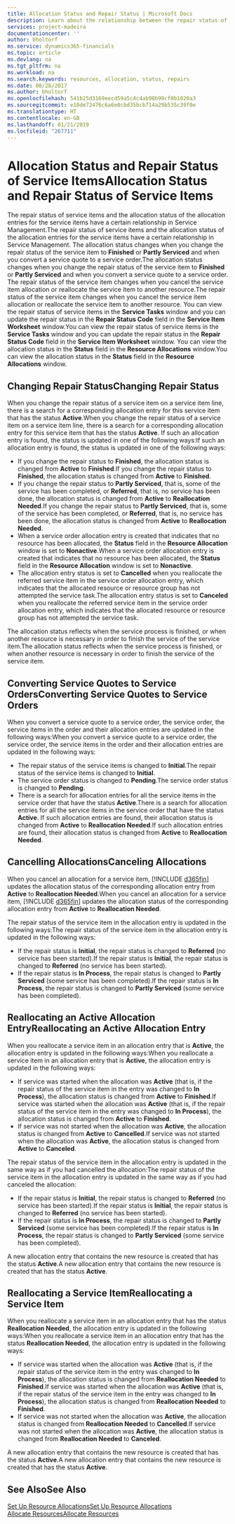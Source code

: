 ```yaml
---
title: Allocation Status and Repair Status | Microsoft Docs
description: Learn about the relationship between the repair status of service items and the allocation status of the allocation entries for them.
services: project-madeira
documentationcenter: ''
author: bholtorf
ms.service: dynamics365-financials
ms.topic: article
ms.devlang: na
ms.tgt_pltfrm: na
ms.workload: na
ms.search.keywords: resources, allocation, status, repairs
ms.date: 08/28/2017
ms.author: bholtorf
ms.openlocfilehash: 541b25d3169eecd59a5c4c4ab98b99cf0b1020a3
ms.sourcegitcommit: e10de72476c6a6e0cbd35bcb714a29b535c39f0e
ms.translationtype: HT
ms.contentlocale: en-GB
ms.lasthandoff: 01/21/2019
ms.locfileid: "267711"
---
```

# <a name="allocation-status-and-repair-status-of-service-items"></a><span data-ttu-id="dcdae-103">Allocation Status and Repair Status of Service Items</span><span class="sxs-lookup"><span data-stu-id="dcdae-103">Allocation Status and Repair Status of Service Items</span></span>
<span data-ttu-id="dcdae-104">The repair status of service items and the allocation status of the allocation entries for the service items have a certain relationship in Service Management.</span><span class="sxs-lookup"><span data-stu-id="dcdae-104">The repair status of service items and the allocation status of the allocation entries for the service items have a certain relationship in Service Management.</span></span> <span data-ttu-id="dcdae-105">The allocation status changes when you change the repair status of the service item to **Finished** or **Partly Serviced** and when you convert a service quote to a service order.</span><span class="sxs-lookup"><span data-stu-id="dcdae-105">The allocation status changes when you change the repair status of the service item to **Finished** or **Partly Serviced** and when you convert a service quote to a service order.</span></span> <span data-ttu-id="dcdae-106">The repair status of the service item changes when you cancel the service item allocation or reallocate the service item to another resource.</span><span class="sxs-lookup"><span data-stu-id="dcdae-106">The repair status of the service item changes when you cancel the service item allocation or reallocate the service item to another resource.</span></span> <span data-ttu-id="dcdae-107">You can view the repair status of service items in the **Service Tasks** window and you can update the repair status in the **Repair Status Code** field in the **Service Item Worksheet** window.</span><span class="sxs-lookup"><span data-stu-id="dcdae-107">You can view the repair status of service items in the **Service Tasks** window and you can update the repair status in the **Repair Status Code** field in the **Service Item Worksheet** window.</span></span> <span data-ttu-id="dcdae-108">You can view the allocation status in the **Status** field in the **Resource Allocations** window.</span><span class="sxs-lookup"><span data-stu-id="dcdae-108">You can view the allocation status in the **Status** field in the **Resource Allocations** window.</span></span>  
  
## <a name="changing-repair-status"></a><span data-ttu-id="dcdae-109">Changing Repair Status</span><span class="sxs-lookup"><span data-stu-id="dcdae-109">Changing Repair Status</span></span>  
<span data-ttu-id="dcdae-110">When you change the repair status of a service item on a service item line, there is a search for a corresponding allocation entry for this service item that has the status **Active**.</span><span class="sxs-lookup"><span data-stu-id="dcdae-110">When you change the repair status of a service item on a service item line, there is a search for a corresponding allocation entry for this service item that has the status **Active**.</span></span> <span data-ttu-id="dcdae-111">If such an allocation entry is found, the status is updated in one of the following ways:</span><span class="sxs-lookup"><span data-stu-id="dcdae-111">If such an allocation entry is found, the status is updated in one of the following ways:</span></span>  
  
* <span data-ttu-id="dcdae-112">If you change the repair status to **Finished**, the allocation status is changed from **Active** to **Finished**.</span><span class="sxs-lookup"><span data-stu-id="dcdae-112">If you change the repair status to **Finished**, the allocation status is changed from **Active** to **Finished**.</span></span>  
* <span data-ttu-id="dcdae-113">If you change the repair status to **Partly Serviced**, that is, some of the service has been completed, or **Referred**, that is, no service has been done, the allocation status is changed from **Active** to **Reallocation Needed**.</span><span class="sxs-lookup"><span data-stu-id="dcdae-113">If you change the repair status to **Partly Serviced**, that is, some of the service has been completed, or **Referred**, that is, no service has been done, the allocation status is changed from **Active** to **Reallocation Needed**.</span></span>  
* <span data-ttu-id="dcdae-114">When a service order allocation entry is created that indicates that no resource has been allocated, the **Status** field in the **Resource Allocation** window is set to **Nonactive**.</span><span class="sxs-lookup"><span data-stu-id="dcdae-114">When a service order allocation entry is created that indicates that no resource has been allocated, the **Status** field in the **Resource Allocation** window is set to **Nonactive**.</span></span>  
* <span data-ttu-id="dcdae-115">The allocation entry status is set to **Cancelled** when you reallocate the referred service item in the service order allocation entry, which indicates that the allocated resource or resource group has not attempted the service task.</span><span class="sxs-lookup"><span data-stu-id="dcdae-115">The allocation entry status is set to **Canceled** when you reallocate the referred service item in the service order allocation entry, which indicates that the allocated resource or resource group has not attempted the service task.</span></span>  
  
<span data-ttu-id="dcdae-116">The allocation status reflects when the service process is finished, or when another resource is necessary in order to finish the service of the service item.</span><span class="sxs-lookup"><span data-stu-id="dcdae-116">The allocation status reflects when the service process is finished, or when another resource is necessary in order to finish the service of the service item.</span></span>  
  
## <a name="converting-service-quotes-to-service-orders"></a><span data-ttu-id="dcdae-117">Converting Service Quotes to Service Orders</span><span class="sxs-lookup"><span data-stu-id="dcdae-117">Converting Service Quotes to Service Orders</span></span>  
<span data-ttu-id="dcdae-118">When you convert a service quote to a service order, the service order, the service items in the order and their allocation entries are updated in the following ways:</span><span class="sxs-lookup"><span data-stu-id="dcdae-118">When you convert a service quote to a service order, the service order, the service items in the order and their allocation entries are updated in the following ways:</span></span>  
  
* <span data-ttu-id="dcdae-119">The repair status of the service items is changed to **Initial**.</span><span class="sxs-lookup"><span data-stu-id="dcdae-119">The repair status of the service items is changed to **Initial**.</span></span>  
* <span data-ttu-id="dcdae-120">The service order status is changed to **Pending**.</span><span class="sxs-lookup"><span data-stu-id="dcdae-120">The service order status is changed to **Pending**.</span></span>  
* <span data-ttu-id="dcdae-121">There is a search for allocation entries for all the service items in the service order that have the status **Active**.</span><span class="sxs-lookup"><span data-stu-id="dcdae-121">There is a search for allocation entries for all the service items in the service order that have the status **Active**.</span></span> <span data-ttu-id="dcdae-122">If such allocation entries are found, their allocation status is changed from **Active** to **Reallocation Needed**.</span><span class="sxs-lookup"><span data-stu-id="dcdae-122">If such allocation entries are found, their allocation status is changed from **Active** to **Reallocation Needed**.</span></span>  
  
## <a name="canceling-allocations"></a><span data-ttu-id="dcdae-123">Cancelling Allocations</span><span class="sxs-lookup"><span data-stu-id="dcdae-123">Canceling Allocations</span></span>  
<span data-ttu-id="dcdae-124">When you cancel an allocation for a service item, [!INCLUDE [d365fin](includes/d365fin_md.md)] updates the allocation status of the corresponding allocation entry from **Active** to **Reallocation Needed**.</span><span class="sxs-lookup"><span data-stu-id="dcdae-124">When you cancel an allocation for a service item, [!INCLUDE [d365fin](includes/d365fin_md.md)] updates the allocation status of the corresponding allocation entry from **Active** to **Reallocation Needed**.</span></span>

<span data-ttu-id="dcdae-125">The repair status of the service item in the allocation entry is updated in the following ways:</span><span class="sxs-lookup"><span data-stu-id="dcdae-125">The repair status of the service item in the allocation entry is updated in the following ways:</span></span>  
  
* <span data-ttu-id="dcdae-126">If the repair status is **Initial**, the repair status is changed to **Referred** (no service has been started).</span><span class="sxs-lookup"><span data-stu-id="dcdae-126">If the repair status is **Initial**, the repair status is changed to **Referred** (no service has been started).</span></span>  
* <span data-ttu-id="dcdae-127">If the repair status is **In Process**, the repair status is changed to **Partly Serviced** (some service has been completed).</span><span class="sxs-lookup"><span data-stu-id="dcdae-127">If the repair status is **In Process**, the repair status is changed to **Partly Serviced** (some service has been completed).</span></span>  
  
## <a name="reallocating-an-active-allocation-entry"></a><span data-ttu-id="dcdae-128">Reallocating an Active Allocation Entry</span><span class="sxs-lookup"><span data-stu-id="dcdae-128">Reallocating an Active Allocation Entry</span></span>  
<span data-ttu-id="dcdae-129">When you reallocate a service item in an allocation entry that is **Active**, the allocation entry is updated in the following ways:</span><span class="sxs-lookup"><span data-stu-id="dcdae-129">When you reallocate a service item in an allocation entry that is **Active**, the allocation entry is updated in the following ways:</span></span>  
  
* <span data-ttu-id="dcdae-130">If service was started when the allocation was **Active** (that is, if the repair status of the service item in the entry was changed to **In Process**), the allocation status is changed from **Active** to **Finished**.</span><span class="sxs-lookup"><span data-stu-id="dcdae-130">If service was started when the allocation was **Active** (that is, if the repair status of the service item in the entry was changed to **In Process**), the allocation status is changed from **Active** to **Finished**.</span></span>  
* <span data-ttu-id="dcdae-131">If service was not started when the allocation was **Active**, the allocation status is changed from **Active** to **Cancelled**.</span><span class="sxs-lookup"><span data-stu-id="dcdae-131">If service was not started when the allocation was **Active**, the allocation status is changed from **Active** to **Canceled**.</span></span>  
  
<span data-ttu-id="dcdae-132">The repair status of the service item in the allocation entry is updated in the same way as if you had cancelled the allocation:</span><span class="sxs-lookup"><span data-stu-id="dcdae-132">The repair status of the service item in the allocation entry is updated in the same way as if you had canceled the allocation:</span></span>  
  
* <span data-ttu-id="dcdae-133">If the repair status is **Initial**, the repair status is changed to **Referred** (no service has been started).</span><span class="sxs-lookup"><span data-stu-id="dcdae-133">If the repair status is **Initial**, the repair status is changed to **Referred** (no service has been started).</span></span>  
* <span data-ttu-id="dcdae-134">If the repair status is **In Process**, the repair status is changed to **Partly Serviced** (some service has been completed).</span><span class="sxs-lookup"><span data-stu-id="dcdae-134">If the repair status is **In Process**, the repair status is changed to **Partly Serviced** (some service has been completed).</span></span>  
  
<span data-ttu-id="dcdae-135">A new allocation entry that contains the new resource is created that has the status **Active**.</span><span class="sxs-lookup"><span data-stu-id="dcdae-135">A new allocation entry that contains the new resource is created that has the status **Active**.</span></span>  
  
## <a name="reallocating-a-service-item"></a><span data-ttu-id="dcdae-136">Reallocating a Service Item</span><span class="sxs-lookup"><span data-stu-id="dcdae-136">Reallocating a Service Item</span></span>  
<span data-ttu-id="dcdae-137">When you reallocate a service item in an allocation entry that has the status **Reallocation Needed**, the allocation entry is updated in the following ways:</span><span class="sxs-lookup"><span data-stu-id="dcdae-137">When you reallocate a service item in an allocation entry that has the status **Reallocation Needed**, the allocation entry is updated in the following ways:</span></span>  
  
* <span data-ttu-id="dcdae-138">If service was started when the allocation was **Active** (that is, if the repair status of the service item in the entry was changed to **In Process**), the allocation status is changed from **Reallocation Needed** to **Finished**.</span><span class="sxs-lookup"><span data-stu-id="dcdae-138">If service was started when the allocation was **Active** (that is, if the repair status of the service item in the entry was changed to **In Process**), the allocation status is changed from **Reallocation Needed** to **Finished**.</span></span>  
* <span data-ttu-id="dcdae-139">If service was not started when the allocation was **Active**, the allocation status is changed from **Reallocation Needed** to **Cancelled**.</span><span class="sxs-lookup"><span data-stu-id="dcdae-139">If service was not started when the allocation was **Active**, the allocation status is changed from **Reallocation Needed** to **Canceled**.</span></span>  
  
<span data-ttu-id="dcdae-140">A new allocation entry that contains the new resource is created that has the status **Active**.</span><span class="sxs-lookup"><span data-stu-id="dcdae-140">A new allocation entry that contains the new resource is created that has the status **Active**.</span></span>  
  
## <a name="see-also"></a><span data-ttu-id="dcdae-141">See Also</span><span class="sxs-lookup"><span data-stu-id="dcdae-141">See Also</span></span>  
[<span data-ttu-id="dcdae-142">Set Up Resource Allocations</span><span class="sxs-lookup"><span data-stu-id="dcdae-142">Set Up Resource Allocations</span></span>](service-how-setup-resource-allocation.md)  
[<span data-ttu-id="dcdae-143">Allocate Resources</span><span class="sxs-lookup"><span data-stu-id="dcdae-143">Allocate Resources</span></span>](service-how-to-allocate-resources.md)  


